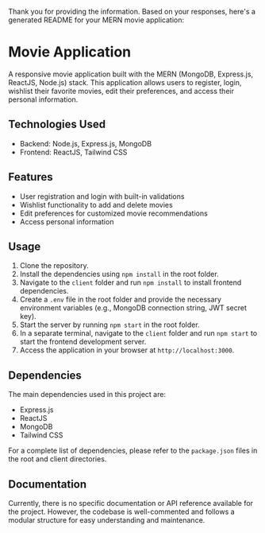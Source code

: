 Thank you for providing the information. Based on your responses, here's a generated README for your MERN movie application:

# Movie Application

A responsive movie application built with the MERN (MongoDB, Express.js, ReactJS, Node.js) stack. This application allows users to register, login, wishlist their favorite movies, edit their preferences, and access their personal information.

## Technologies Used

- Backend: Node.js, Express.js, MongoDB
- Frontend: ReactJS, Tailwind CSS

## Features

- User registration and login with built-in validations
- Wishlist functionality to add and delete movies
- Edit preferences for customized movie recommendations
- Access personal information

## Usage

1. Clone the repository.
2. Install the dependencies using `npm install` in the root folder.
3. Navigate to the `client` folder and run `npm install` to install frontend dependencies.
4. Create a `.env` file in the root folder and provide the necessary environment variables (e.g., MongoDB connection string, JWT secret key).
5. Start the server by running `npm start` in the root folder.
6. In a separate terminal, navigate to the `client` folder and run `npm start` to start the frontend development server.
7. Access the application in your browser at `http://localhost:3000`.

## Dependencies

The main dependencies used in this project are:

- Express.js
- ReactJS
- MongoDB
- Tailwind CSS

For a complete list of dependencies, please refer to the `package.json` files in the root and client directories.

## Documentation

Currently, there is no specific documentation or API reference available for the project. However, the codebase is well-commented and follows a modular structure for easy understanding and maintenance.
